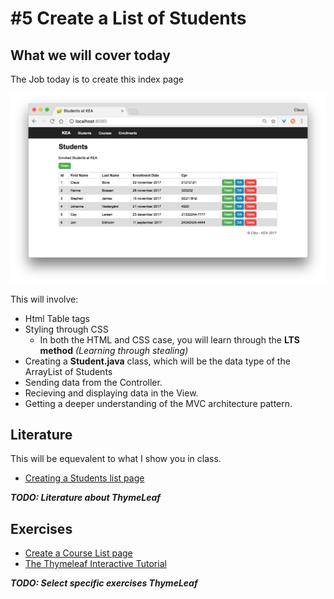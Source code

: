 # #5 Create a List of Students
## What we will cover today
The Job today is to create this index page

<img src="/students_index.png" />   

This will involve:
* Html Table tags
* Styling through CSS
  * In both the HTML and CSS case, you will learn through the **LTS method** _(Learning through stealing)_ 
* Creating a **Student.java** class, which will be the data type of the ArrayList of Students
* Sending data from the Controller.
* Recieving and displaying data in the View.
* Getting a deeper understanding of the MVC architecture pattern.

## Literature
This will be equevalent to what I show you in class.
* [Creating a Students list page](https://github.com/StudentsAdministration/06_tutorial_students_list)    

_**TODO: Literature about ThymeLeaf**_

## Exercises
* [Create a Course List page](https://github.com/StudentsAdministration/06_exercise_create_courses/blob/master/README.md)
* [The Thymeleaf Interactive Tutorial](http://itutorial.thymeleaf.org/)    

_**TODO: Select specific exercises ThymeLeaf**_


